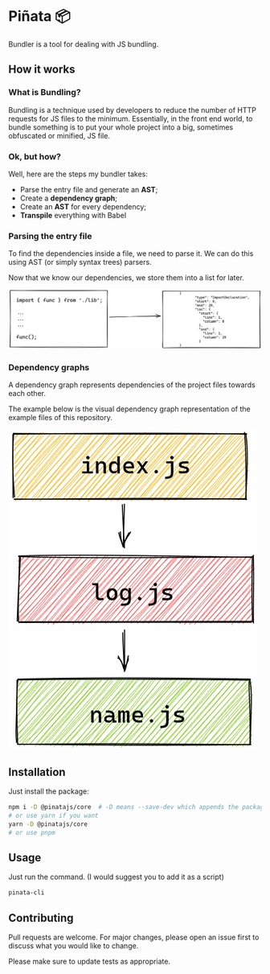 # Piñata 📦

Bundler is a tool for dealing with JS bundling.

## How it works

### What is Bundling?
Bundling is a technique used by developers to reduce the number of HTTP requests for JS files to the minimum. Essentially, in the front end world, to bundle something is to put your whole project into a big, sometimes obfuscated or minified, JS file.

### Ok, but how?
Well, here are the steps my bundler takes:
- Parse the entry file and generate an **AST**;
- Create a **dependency graph**;
- Create an **AST** for every dependency;
- **Transpile** everything with Babel

### Parsing the entry file
To find the dependencies inside a file, we need to parse it. We can do this using AST (or simply syntax trees) parsers.

Now that we know our dependencies, we store them into a list for later.

![JS to AST](https://raw.githubusercontent.com/pasenidis/js-bundler/main/docs/assets/01.png)

### Dependency graphs
A dependency graph represents dependencies of the project files towards each other.

The example below is the visual dependency graph representation of the example files of this repository.

![Dependency Graph](https://raw.githubusercontent.com/pasenidis/js-bundler/main/docs/assets/02.png)

## Installation

Just install the package:

```bash
npm i -D @pinatajs/core  # -D means --save-dev which appends the package to the devDependencies object
# or use yarn if you want
yarn -D @pinatajs/core
# or use pnpm
```

## Usage

Just run the command. (I would suggest you to add it as a script)

```bash
pinata-cli
```

## Contributing
Pull requests are welcome. For major changes, please open an issue first to discuss what you would like to change.

Please make sure to update tests as appropriate.